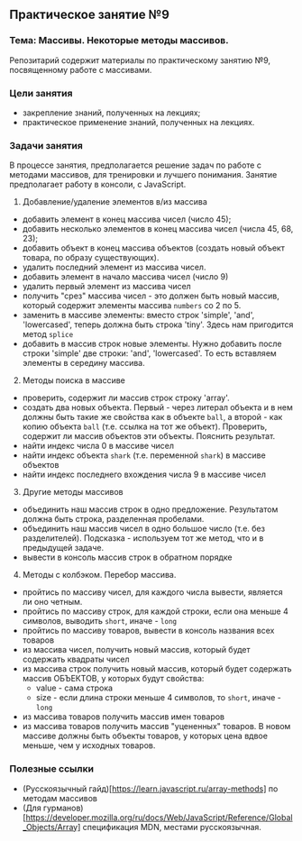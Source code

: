 ## Практическое занятие №9

### Тема: Массивы. Некоторые методы массивов.

Репозитарий содержит материалы по практическому занятию №9, посвященному работе с массивами.

### Цели занятия
- закрепление знаний, полученных на лекциях;
- практическое применение знаний, полученных на лекциях.

### Задачи занятия
В процессе занятия, предполагается решение задач по работе с методами массивов, для тренировки и лучшего понимания. Занятие предполагает работу в консоли, с JavaScript.

1. Добавление/удаление элементов в/из массива
  - добавить элемент в конец массива чисел (число 45);
  - добавить несколько элементов в конец массива чисел (числа 45, 68, 23);
  - добавить объект в конец массива объектов (создать новый объект товара, по образу существующих).
  - удалить последний элемент из массива чисел.
  - добавить элемент в начало массива чисел (число 9)
  - удалить первый элемент из массива чисел
  - получить "срез" массива чисел - это должен быть новый массив, который содержит элементы массива `numbers` со 2 по 5.
  - заменить в массиве элементы: вместо строк 'simple', 'and', 'lowercased', теперь должна быть строка 'tiny'. Здесь нам пригодится метод `splice`
  - добавить в массив строк новые элементы. Нужно добавить после строки 'simple' две строки: 'and', 'lowercased'. То есть вставляем элементы в середину массива.
2. Методы поиска в массиве
  - проверить, содержит ли массив строк строку 'array'.
  - создать два новых объекта. Первый - через литерал объекта и в нем должны быть такие же свойства как в объекте `ball`, а второй - как копию объекта `ball` (т.е. ссылка на тот же объект). Проверить, содержит ли массив объектов эти объекты. Пояснить результат.
  - найти индекс числа 0  в массиве чисел
  - найти индекс объекта `shark` (т.е. переменной `shark`) в массиве объектов
  - найти индекс последнего вхождения числа 9 в массиве чисел
3. Другие методы массивов
  - объединить наш массив строк в одно предложение. Результатом должна быть строка, разделенная пробелами.
  - объединить наш массив чисел в одно большое число (т.е. без разделителей). Подсказка - используем тот же метод, что и в предыдущей задаче.
  - вывести в консоль массив строк в обратном порядке
4. Методы с колбэком. Перебор массива.
  - пройтись по массиву чисел, для каждого числа вывести, является ли оно четным.
  - пройтись по массиву строк, для каждой строки, если она меньше 4 символов, выводить `short`, иначе - `long`
  - пройтись по массиву товаров, вывести в консоль названия всех товаров
  - из массива чисел, получить новый массив, который будет содержать квадраты чисел
  - из массива строк получить новый массив, который будет содержать массив ОБЪЕКТОВ, у которых будут свойства:
     * value - сама строка
     * size - если длина строки меньше 4 символов, то `short`, иначе - `long`
  - из массива товаров получить массив имен товаров
  - из массива товаров получить массив "уцененных" товаров. В новом массиве должны быть объекты товаров, у которых цена вдвое меньше, чем у исходных товаров.

### Полезные ссылки
- (Русскоязычный гайд)[https://learn.javascript.ru/array-methods] по методам массивов
- (Для гурманов)[https://developer.mozilla.org/ru/docs/Web/JavaScript/Reference/Global_Objects/Array] спецификация MDN, местами русскоязычная.